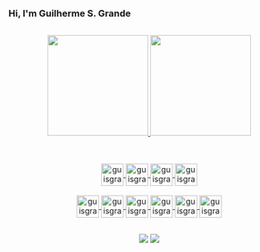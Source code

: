 ### Hi, I'm Guilherme S. Grande

##

<div align="center">
  <a href="https://github.com/guisgrande">
  <img height="180em" src="https://github-readme-stats.vercel.app/api?username=guisgrande&show_icons=true&theme=dark&include_all_commits=true&count_private=true"/>
  <img height="180em" src="https://github-readme-stats.vercel.app/api/top-langs/?username=guisgrande&layout=compact&langs_count=7&theme=dark"/>
</div>

##

<div style="display: inline_block" align="center"><br>
  <img align="center" alt="guisgrande-HTML" height="40" width="40" src="https://cdn.jsdelivr.net/gh/devicons/devicon/icons/html5/html5-plain-wordmark.svg">
  <img align="center" alt="guisgrande-CSS" height="40" width="40" src="https://cdn.jsdelivr.net/gh/devicons/devicon/icons/css3/css3-plain-wordmark.svg">
  <img align="center" alt="guisgrande-JS" height="40" width="40" src="https://cdn.jsdelivr.net/gh/devicons/devicon/icons/javascript/javascript-plain.svg">
  <img align="center" alt="guisgrande-Python" height="40" width="40" src="https://cdn.jsdelivr.net/gh/devicons/devicon/icons/python/python-plain-wordmark.svg">
</div>

<div style="display: inline_block" align="center"><br>
  <img align="center" alt="guisgrande-Flask" height="40" width="40" src="https://cdn.jsdelivr.net/gh/devicons/devicon/icons/flask/flask-original-wordmark.svg">
  <img align="center" alt="guisgrande-Django" height="40" width="40" src="https://cdn.jsdelivr.net/gh/devicons/devicon/icons/django/django-plain-wordmark.svg">
  <img align="center" alt="guisgrande-Bootstrap" height="40" width="40" src="https://cdn.jsdelivr.net/gh/devicons/devicon/icons/bootstrap/bootstrap-plain-wordmark.svg">
  <img align="center" alt="guisgrande-MySQL" height="40" width="40" src="https://cdn.jsdelivr.net/gh/devicons/devicon/icons/mysql/mysql-plain-wordmark.svg">
  <img align="center" alt="guisgrande-PostgreSQL" height="40" width="40" src="https://cdn.jsdelivr.net/gh/devicons/devicon/icons/postgresql/postgresql-plain-wordmark.svg">
    <img align="center" alt="guisgrande-Jquery" height="40" width="40" src="https://cdn.jsdelivr.net/gh/devicons/devicon/icons/jquery/jquery-plain-wordmark.svg">
</div>

##

<div align="center"> 
  <a href = "mailto:gsouzagrande@gmail.com"><img src="https://img.shields.io/badge/-Gmail-%23333?style=for-the-badge&logo=gmail&logoColor=white" target="_blank"></a>
  <a href="https://www.linkedin.com/in/guilherme-souza-grande/" target="_blank"><img src="https://img.shields.io/badge/-LinkedIn-%230077B5?style=for-the-badge&logo=linkedin&logoColor=white" target="_blank"></a> 
</div>
